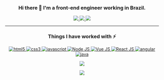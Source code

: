 <h3 align="center"><b>Hi there 👋 I'm a front-end engineer working in Brazil.</b></h2>

<p align="center">
    <a href="https://www.linkedin.com/in/jonatas-gusmao/">
        <img src="https://img.shields.io/badge/linkedin-%230077B5.svg?&style=for-the-badge&logo=linkedin&logoColor=white" />
    </a>
    <a href="https://www.twitter.com/shin_rox/">
        <img src="https://img.shields.io/badge/Twitter-1DA1F2?style=for-the-badge&logo=twitter&logoColor=white" />
    </a>
    <a href="https://instagram.com/shinrox">
        <img src="https://img.shields.io/badge/instagram-%23E4405F.svg?&style=for-the-badge&logo=instagram&logoColor=white" />        
    </a>
</p>

___

<h3 align="center">Things I have worked with ⚡</h2>

<p align="center">
    <a href="https://www.w3.org/html/" target="_blank">
      <img src="https://img.shields.io/badge/HTML5-E34F26?style=for-the-badge&logo=html5&logoColor=white" alt="html5" />
    </a>
    <a href="https://www.w3schools.com/css/" target="_blank">
      <img src="https://img.shields.io/badge/CSS3-1572B6?style=for-the-badge&logo=css3&logoColor=white" alt="css3" />
    </a>
    <a href="https://developer.mozilla.org/en-US/docs/Web/JavaScript" target="_blank">
      <img src="https://img.shields.io/badge/JavaScript-F7DF1E?style=for-the-badge&logo=javascript&logoColor=black" alt="javascript" />
    </a>
    <a href="https://nodejs.org/en/" target="_blank">
      <img src="https://img.shields.io/badge/Node.js-43853D?style=for-the-badge&logo=node.js&logoColor=white" alt="Node JS" />
    </a>
    <a href="https://vuejs.org/" target="_blank">
      <img src="https://img.shields.io/badge/Vue.js-35495E?style=for-the-badge&logo=vue.js&logoColor=4FC08D" alt="Vue JS" />
    </a>
    <a href="https://reactjs.org/" target="_blank">
      <img src="https://img.shields.io/badge/React-20232A?style=for-the-badge&logo=react&logoColor=61DAFB" alt="React JS" />
    </a>
    <a href="https://angular.io" target="_blank">
      <img src="https://img.shields.io/badge/Angular-DD0031?style=for-the-badge&logo=angular&logoColor=white" alt="angular" />
    </a>
    <a href="https://www.java.com" target="_blank">
      <img src="https://img.shields.io/badge/Java-ED8B00?style=for-the-badge&logo=java&logoColor=white" alt="java" />
    </a>
</p>
    
<p align="center">
  <img src="https://github-readme-stats.vercel.app/api/top-langs/?username=shinrox&layout=compact&theme=darcula&hide_border=true&bg_color=00000000" />
</p>

<p align="center">
  <img src="https://github-readme-stats.vercel.app/api?username=shinrox&count_private=true&show_icons=true&theme=darcula&hide_border=true&bg_color=00000000&hide=issues,stars" />
</p>


<!--
**shinrox/shinrox** is a ✨ _special_ ✨ repository because its `README.md` (this file) appears on your GitHub profile.

Here are some ideas to get you started:

- 🔭 I’m currently working on ...
- 🌱 I’m currently learning ...
- 👯 I’m looking to collaborate on ...
- 🤔 I’m looking for help with ...
- 💬 Ask me about ...
- 📫 How to reach me: ...
- 😄 Pronouns: ...
- ⚡ Fun fact: ...
-->
